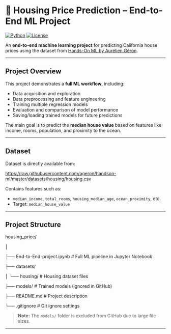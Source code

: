 # 🏡 Housing Price Prediction – End-to-End ML Project

[![Python](https://img.shields.io/badge/python-3.11-blue)](https://www.python.org/)
[![License](https://img.shields.io/badge/license-Educational-lightgrey)](LICENSE)

An **end-to-end machine learning project** for predicting California house prices using the dataset from [Hands-On ML by Aurélien Géron](https://raw.githubusercontent.com/ageron/handson-ml/master/datasets/housing/housing.csv).

---

## Project Overview

This project demonstrates a **full ML workflow**, including:

- Data acquisition and exploration
- Data preprocessing and feature engineering
- Training multiple regression models
- Evaluation and comparison of model performance
- Saving/loading trained models for future predictions

The main goal is to predict the **median house value** based on features like income, rooms, population, and proximity to the ocean.

---

## Dataset

Dataset is directly available from:

https://raw.githubusercontent.com/ageron/handson-ml/master/datasets/housing/housing.csv

Contains features such as:

- `median_income`, `total_rooms`, `housing_median_age`, `ocean_proximity`, etc.  
- Target: `median_house_value`

---

## Project Structure
housing_price/

│

├── End-to-End-project.ipynb # Full ML pipeline in Jupyter Notebook

├── datasets/

│ └── housing/ # Housing dataset files

├── models/ # Trained models (ignored in GitHub)

├── README.md # Project description

└── .gitignore # Git ignore settings

> **Note:** The `models/` folder is excluded from GitHub due to large file sizes.

---

